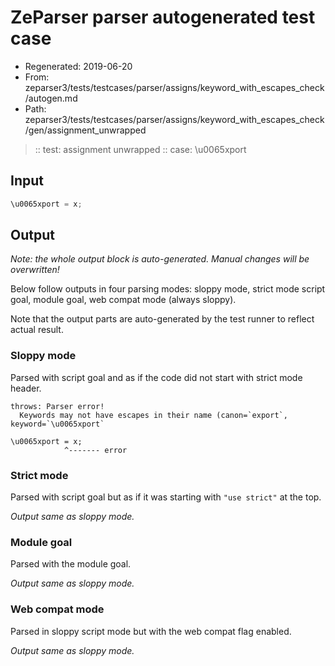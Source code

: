 # ZeParser parser autogenerated test case

- Regenerated: 2019-06-20
- From: zeparser3/tests/testcases/parser/assigns/keyword_with_escapes_check/autogen.md
- Path: zeparser3/tests/testcases/parser/assigns/keyword_with_escapes_check/gen/assignment_unwrapped

> :: test: assignment unwrapped
> :: case: \u0065xport

## Input


`````js
\u0065xport = x;
`````

## Output

_Note: the whole output block is auto-generated. Manual changes will be overwritten!_

Below follow outputs in four parsing modes: sloppy mode, strict mode script goal, module goal, web compat mode (always sloppy).

Note that the output parts are auto-generated by the test runner to reflect actual result.

### Sloppy mode

Parsed with script goal and as if the code did not start with strict mode header.

`````
throws: Parser error!
  Keywords may not have escapes in their name (canon=`export`, keyword=`\u0065xport`

\u0065xport = x;
            ^------- error
`````

### Strict mode

Parsed with script goal but as if it was starting with `"use strict"` at the top.

_Output same as sloppy mode._

### Module goal

Parsed with the module goal.

_Output same as sloppy mode._

### Web compat mode

Parsed in sloppy script mode but with the web compat flag enabled.

_Output same as sloppy mode._
